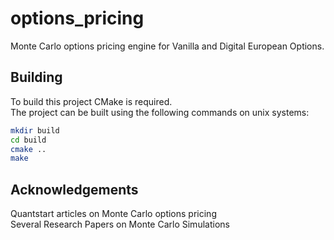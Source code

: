 # options_pricing
Monte Carlo options pricing engine for Vanilla and Digital European Options.

## Building

To build this project CMake is required. 
<br>
The project can be built using the following commands on unix systems:

```bash
mkdir build
cd build
cmake ..
make
```

## Acknowledgements
Quantstart articles on Monte Carlo options pricing
<br>
Several Research Papers on Monte Carlo Simulations
